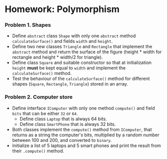 Homework: Polymorphism
===================================

### Problem 1. Shapes
*	Define `abstract` class `Shape` with only one `abstract` method `calculateSurface()` and fields `width` and `height`.
*	Define two new classes `Triangle` and `Rectangle` that implement the `abstract` method and return the surface of the figure (height * width for rectangle and height * width/2 for triangle).
*	Define class `Square` and suitable constructor so that at initialization `height` **must** be kept equal to `width` and implement the `calculateSurface()` method.
* 	Test the behaviour of the `calculateSurface()` method for different shapes (`Square`, `Rectangle`, `Triangle`) stored in an array.

### Problem 2. Computer store
*	Define interface `IComputer` with only one method `compute()` and field `bits` that can be either `32` or `64`.
	*	Define class `Laptop` that is always 64 bits.
	*	Define class `SmartPhone` that is always 32 bits.
*	Both classes implement the `compute()` method from `IComputer`, that returns as a string the computer's bits, multiplied by a random number between 100 and 200, and converted to `binary`.
*	Initialize a list of 5 laptops and 5 smart phones and print the result from their  `.compute()` method.